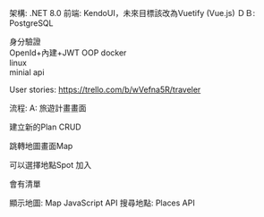 架構: .NET 8.0
前端: KendoUI，未來目標該改為Vuetify (Vue.js)
ＤＢ: PostgreSQL

身分驗證	
OpenId+內建+JWT
OOP
docker	
linux	
minial api

User stories: https://trello.com/b/wVefna5R/traveler

流程:
A: 旅遊計畫畫面

建立新的Plan CRUD

跳轉地圖畫面Map 

可以選擇地點Spot 加入

會有清單

顯示地圖: Map JavaScript API
搜尋地點: Places API